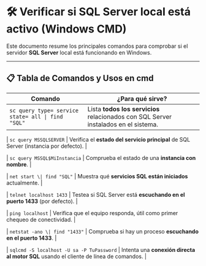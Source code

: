 # 🛠️ Verificar si SQL Server local está activo (Windows CMD)

Este documento resume los principales comandos para comprobar si el servidor **SQL Server** local está funcionando en Windows.  

---

## 📋 Tabla de Comandos y Usos en cmd


| Comando | ¿Para qué sirve? |
|---------|------------------|
| `sc query type= service state= all \| find "SQL"` | Lista **todos los servicios** relacionados con SQL Server instalados en el sistema. |

| `sc query MSSQLSERVER` | Verifica el **estado del servicio principal** de SQL Server (instancia por defecto). |

| `sc query MSSQL$MiInstancia` | Comprueba el estado de una **instancia con nombre**. |

| `net start \| find "SQL"` | Muestra qué **servicios SQL están iniciados** actualmente. |

| `telnet localhost 1433` | Testea si SQL Server está **escuchando en el puerto 1433** (por defecto). |

| `ping localhost` | Verifica que el equipo responda, útil como primer chequeo de conectividad. |

| `netstat -ano \| find "1433"` | Comprueba si hay un proceso **escuchando en el puerto 1433**. |

| `sqlcmd -S localhost -U sa -P TuPassword` | Intenta una **conexión directa al motor SQL** usando el cliente de línea de comandos. |


